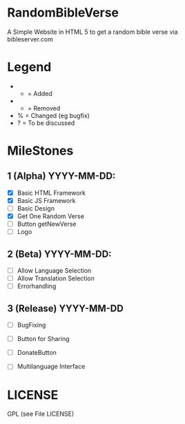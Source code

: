 RandomBibleVerse
===========

A Simple Website in HTML 5 to get a random bible verse via bibleserver.com


# Legend
- + = Added
- - = Removed
- % = Changed (eg bugfix)
- ? = To be discussed

# MileStones

## 1 (Alpha) YYYY-MM-DD:
- [X] Basic HTML Framework
- [X] Basic JS Framework
- [ ] Basic Design
- [X] Get One Random Verse
- [ ] Button getNewVerse
- [ ] Logo

## 2 (Beta) YYYY-MM-DD:
- [ ] Allow Language Selection
- [ ] Allow Translation Selection
- [ ] Errorhandling

## 3 (Release) YYYY-MM-DD
- [ ] BugFixing
- [ ] Button for Sharing
- [ ] DonateButton
- [ ] Multilanguage Interface


# LICENSE
GPL (see File LICENSE)